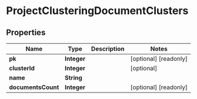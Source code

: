 

# ProjectClusteringDocumentClusters

## Properties

Name | Type | Description | Notes
------------ | ------------- | ------------- | -------------
**pk** | **Integer** |  |  [optional] [readonly]
**clusterId** | **Integer** |  |  [optional]
**name** | **String** |  | 
**documentsCount** | **Integer** |  |  [optional] [readonly]



